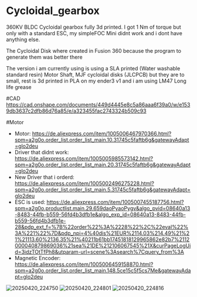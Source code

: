 # Cycloidal_gearbox
360KV BLDC Cycloidal gearbox fully 3d printed. I got 1 Nm of torque but only with a standard ESC, my simpleFOC Mini didnt work and i dont have anything else.

The Cycloidal Disk where created in Fusion 360 because the program to generate them was better there

The version i am currently using is using a SLA printed (Water washable standard resin) Motor Shaft, MJF cycloidal disks (JLCPCB) but they are to small, rest is 3d printed in PLA on my ender3 v1 and i am using LM47 Long life grease

#CAD
https://cad.onshape.com/documents/449d4445e8c5a86aaa6f39a0/w/e1539db3637c2dfb86d76a85/e/a323455fac2743324b509c93

#Motor
- Motor: https://de.aliexpress.com/item/1005006467970366.html?spm=a2g0o.order_list.order_list_main.10.31745c5faftb6g&gatewayAdapt=glo2deu
- Driver that didnt work: https://de.aliexpress.com/item/1005005985573142.html?spm=a2g0o.order_list.order_list_main.20.31745c5faftb6g&gatewayAdapt=glo2deu
- New Driver that i orderd: https://de.aliexpress.com/item/1005002496275228.html?spm=a2g0o.order_list.order_list_main.5.31745c5faftb6g&gatewayAdapt=glo2deu
- ESC is used: https://de.aliexpress.com/item/1005007455187756.html?spm=a2g0o.productlist.main.29.659daoPyaoPygv&algo_pvid=08640a13-8483-44fb-b559-56fd4b3dfb1e&algo_exp_id=08640a13-8483-44fb-b559-56fd4b3dfb1e-28&pdp_ext_f=%7B%22order%22%3A%2228%22%2C%22eval%22%3A%221%22%7D&pdp_npi=4%40dis%21EUR%2114.03%214.49%21%21%21113.60%2136.35%21%40211b61bb17451818129965862e82b7%2112000040879869036%21sea%21DE%212106067545%21X&curPageLogUid=3idzTOtTfPh8&utparam-url=scene%3Asearch%7Cquery_from%3A
- Magnetic Encoder: https://de.aliexpress.com/item/1005006459158870.html?spm=a2g0o.order_list.order_list_main.148.5ce15c5f5cs7Me&gatewayAdapt=glo2deu

![20250420_224750](https://github.com/user-attachments/assets/87ca08c4-46d0-4ae9-a150-eecfd39eee58)
![20250420_224801](https://github.com/user-attachments/assets/1c64be99-acf6-4783-940c-bf158ca2da75)
![20250420_224816](https://github.com/user-attachments/assets/ab6da5b9-5f4e-4739-b9f0-dc1c698dee03)

